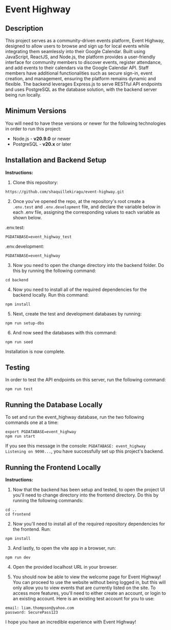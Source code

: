 # Event Highway

## Description

This project serves as a community-driven events platform, Event Highway, designed to allow users to browse and sign up for local events while integrating them seamlessly into their Google Calendar. Built using JavaScript, ReactJS, and Node.js, the platform provides a user-friendly interface for community members to discover events, register attendance, and add events to their calendars via the Google Calendar API. Staff members have additional functionalities such as secure sign-in, event creation, and management, ensuring the platform remains dynamic and flexible. The backend leverages Express.js to serve RESTful API endpoints and uses PostgreSQL as the database solution, with the backend server being run locally.

## Minimum Versions

You will need to have these versions or newer for the following technologies in order to run this project:

- Node.js - **v20.9.0** or newer
- PostgreSQL - **v20.x** or later

## Installation and Backend Setup

**Instructions:**

1. Clone this repository:

```
https://github.com/shaquillekiragu/event-highway.git
```

2. Once you've opened the repo, at the repository's root create a `.env.test` and `.env.development` file, and declare the variable below in each .env file, assigning the corresponding values to each variable as shown below.

.env.test:

```
PGDATABASE=event_highway_test
```

.env.development:

```
PGDATABASE=event_highway
```

3. Now you need to open the change directory into the backend folder. Do this by running the following command:

```
cd backend
```

4. Now you need to install all of the required dependencies for the backend locally. Run this command:

```
npm install
```

5. Next, create the test and development databases by running:

```
npm run setup-dbs
```

6. And now seed the databases with this command:

```
npm run seed
```

Installation is now complete.

## Testing

In order to test the API endpoints on this server, run the following command:

```
npm run test
```

## Running the Database Locally

To set and run the event_highway database, run the two following commands one at a time:

```
export PGDATABASE=event_highway
npm run start
```

If you see this message in the console: ```PGDATABASE: event_highway Listening on 9090...```, you have successfully set up this project's backend.


## Running the Frontend Locally

**Instructions:**

1. Now that the backend has been setup and tested, to open the project UI you'll need to change directory into the frontend directory. Do this by running the following commands:

```
cd ..
cd frontend
```

2. Now you'll need to install all of the required repository dependencies for the frontend. Run:

```
npm install
```

3. And lastly, to open the vite app in a browser, run:

```
npm run dev
```

4. Open the provided localhost URL in your browser.

5. You should now be able to view the welcome page for Event Highway! You can proceed to use the website without being logged in, but this will only allow you to view events that are currently listed on the site. To access more features, you'll need to either create an account, or login to an existing account. Here is an existing test account for you to use:

```
email: liam.thompson@yahoo.com
password: SecurePass123
```

I hope you have an incredible experience with Event Highway!
